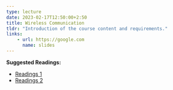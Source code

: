 ```yaml
---
type: lecture
date: 2023-02-17T12:50:00+2:50
title: Wireless Communication 
tldr: "Introduction of the course content and requirements."
links: 
    - url: https://google.com
      name: slides
---
```

**Suggested Readings:**
- [Readings 1](http://example.com)
- [Readings 2](http://example.com)

